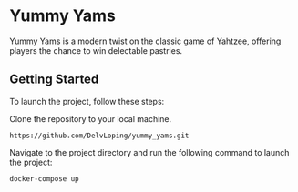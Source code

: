 # Yummy Yams

Yummy Yams is a modern twist on the classic game of Yahtzee, offering players the chance to win delectable pastries.

## Getting Started

To launch the project, follow these steps:

Clone the repository to your local machine.

```
https://github.com/DelvLoping/yummy_yams.git
```

Navigate to the project directory and run the following command to launch the project:

```
docker-compose up
```
